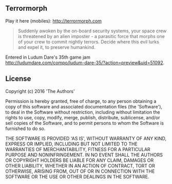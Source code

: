 Terrormorph
---

Play it here (mobiles): http://terrormorph.com

> Suddenly awoken by the on-board security systems, your space crew is threatened by an alien imposter - a parasitic force that morphs one of your crew to commit nightly terrors. Decide where this evil lurks and expel it, to preserve humankind.

Entered in Ludum Dare's 35th game jam <http://ludumdare.com/compo/ludum-dare-35/?action=preview&uid=51092>.

## License

Copyright (c) 2016 'The Authors'

Permission is hereby granted, free of charge, to any person obtaining a copy of this software and associated documentation files (the 'Software'), to deal in the Software without restriction, including without limitation the rights to use, copy, modify, merge, publish, distribute, sublicense, and/or sell copies of the Software, and to permit persons to whom the Software is furnished to do so.

THE SOFTWARE IS PROVIDED 'AS IS', WITHOUT WARRANTY OF ANY KIND, EXPRESS OR IMPLIED, INCLUDING BUT NOT LIMITED TO THE WARRANTIES OF MERCHANTABILITY, FITNESS FOR A PARTICULAR PURPOSE AND NONINFRINGEMENT. IN NO EVENT SHALL THE AUTHORS OR COPYRIGHT HOLDERS BE LIABLE FOR ANY CLAIM, DAMAGES OR OTHER LIABILITY, WHETHER IN AN ACTION OF CONTRACT, TORT OR OTHERWISE, ARISING FROM, OUT OF OR IN CONNECTION WITH THE SOFTWARE OR THE USE OR OTHER DEALINGS IN THE SOFTWARE.
